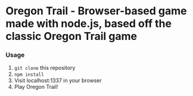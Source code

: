 # Oregon Trail - Browser-based game made with node.js, based off the classic Oregon Trail game

### Usage
1. `git clone` this repository
2. `npm install`
3. Visit localhost:1337 in your browser
4. Play Oregon Trail!
